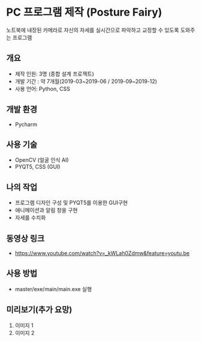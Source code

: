 # PC 프로그램 제작 (Posture Fairy)

노트북에 내장된 카메라로 자신의 자세를 실시간으로 파악하고 교정할 수 있도록 도와주는 프로그램

## 개요

+ 제작 인원: 3명 (종합 설계 프로젝트)
+ 개발 기간 : 약 7개월(2019-03\~2019-06 / 2019-09\~2019-12)
+ 사용 언어: Python, CSS

## 개발 환경

+ Pycharm

## 사용 기술

+ OpenCV (얼굴 인식 AI)
+ PYQT5, CSS (GUI)

## 나의 작업

+ 프로그램 디자인 구성 및 PYQT5를 이용한 GUI구현
+ 애니메이션과 알림 창을 구현
+ 자세를 수치화

## 동영상 링크

+ https://www.youtube.com/watch?v=_kWLah0Zdmw&feature=youtu.be

## 사용 방법

+ master/exe/main/main.exe 실행

## 미리보기(추가 요망)

1. 이미지 1
2. 이미지 2
